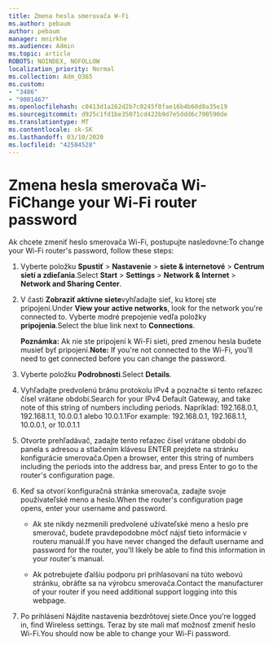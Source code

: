 ```yaml
---
title: Zmena hesla smerovača W-Fi
ms.author: pebaum
author: pebaum
manager: mnirkhe
ms.audience: Admin
ms.topic: article
ROBOTS: NOINDEX, NOFOLLOW
localization_priority: Normal
ms.collection: Adm_O365
ms.custom:
- "3486"
- "9001467"
ms.openlocfilehash: c0413d1a262d2b7c0245f0fae16b4b60d0a35e19
ms.sourcegitcommit: d925c1fd1be35071cd422b9d7e5ddd6c700590de
ms.translationtype: MT
ms.contentlocale: sk-SK
ms.lasthandoff: 03/10/2020
ms.locfileid: "42584528"
---
```

# <a name="change-your-wi-fi-router-password"></a><span data-ttu-id="0ea14-102">Zmena hesla smerovača Wi-Fi</span><span class="sxs-lookup"><span data-stu-id="0ea14-102">Change your Wi-Fi router password</span></span>

<span data-ttu-id="0ea14-103">Ak chcete zmeniť heslo smerovača Wi-Fi, postupujte nasledovne:</span><span class="sxs-lookup"><span data-stu-id="0ea14-103">To change your Wi-Fi router's password, follow these steps:</span></span>

1. <span data-ttu-id="0ea14-104">Vyberte položku **Spustiť** > **Nastavenie** > **siete & internetové** > **Centrum sietí a zdieľania**.</span><span class="sxs-lookup"><span data-stu-id="0ea14-104">Select **Start** > **Settings** > **Network & Internet** > **Network and Sharing Center**.</span></span>

2. <span data-ttu-id="0ea14-105">V časti **Zobraziť aktívne siete**vyhľadajte sieť, ku ktorej ste pripojení.</span><span class="sxs-lookup"><span data-stu-id="0ea14-105">Under **View your active networks**, look for the network you're connected to.</span></span> <span data-ttu-id="0ea14-106">Vyberte modré prepojenie vedľa položky **pripojenia**.</span><span class="sxs-lookup"><span data-stu-id="0ea14-106">Select the blue link next to **Connections**.</span></span><br>

   <span data-ttu-id="0ea14-107">**Poznámka:** Ak nie ste pripojení k Wi-Fi sieti, pred zmenou hesla budete musieť byť pripojení.</span><span class="sxs-lookup"><span data-stu-id="0ea14-107">**Note:** If you're not connected to the Wi-Fi, you'll need to get connected before you can change the password.</span></span>

3. <span data-ttu-id="0ea14-108">Vyberte položku **Podrobnosti**.</span><span class="sxs-lookup"><span data-stu-id="0ea14-108">Select **Details**.</span></span>

4. <span data-ttu-id="0ea14-109">Vyhľadajte predvolenú bránu protokolu IPv4 a poznačte si tento reťazec čísel vrátane období.</span><span class="sxs-lookup"><span data-stu-id="0ea14-109">Search for your IPv4 Default Gateway, and take note of this string of numbers including periods.</span></span> <span data-ttu-id="0ea14-110">Napríklad: 192.168.0.1, 192.168.1.1, 10.0.0.1 alebo 10.0.1.1</span><span class="sxs-lookup"><span data-stu-id="0ea14-110">For example: 192.168.0.1, 192.168.1.1, 10.0.0.1, or 10.0.1.1</span></span>

5. <span data-ttu-id="0ea14-111">Otvorte prehľadávač, zadajte tento reťazec čísel vrátane období do panela s adresou a stlačením klávesu ENTER prejdete na stránku konfigurácie smerovača.</span><span class="sxs-lookup"><span data-stu-id="0ea14-111">Open a browser, enter this string of numbers including the periods into the address bar, and press Enter to go to the router's configuration page.</span></span>

6. <span data-ttu-id="0ea14-112">Keď sa otvorí konfiguračná stránka smerovača, zadajte svoje používateľské meno a heslo.</span><span class="sxs-lookup"><span data-stu-id="0ea14-112">When the router's configuration page opens, enter your username and password.</span></span><br>
   - <span data-ttu-id="0ea14-113">Ak ste nikdy nezmenili predvolené užívateľské meno a heslo pre smerovač, budete pravdepodobne môcť nájsť tieto informácie v routeru manuál.</span><span class="sxs-lookup"><span data-stu-id="0ea14-113">If you have never changed the default username and password for the router, you'll likely be able to find this information in your router's manual.</span></span>

   - <span data-ttu-id="0ea14-114">Ak potrebujete ďalšiu podporu pri prihlasovaní na túto webovú stránku, obráťte sa na výrobcu smerovača.</span><span class="sxs-lookup"><span data-stu-id="0ea14-114">Contact the manufacturer of your router if you need additional support logging into this webpage.</span></span>

7. <span data-ttu-id="0ea14-115">Po prihlásení Nájdite nastavenia bezdrôtovej siete.</span><span class="sxs-lookup"><span data-stu-id="0ea14-115">Once you're logged in, find Wireless settings.</span></span> <span data-ttu-id="0ea14-116">Teraz by ste mali mať možnosť zmeniť heslo Wi-Fi.</span><span class="sxs-lookup"><span data-stu-id="0ea14-116">You should now be able to change your Wi-Fi password.</span></span>
